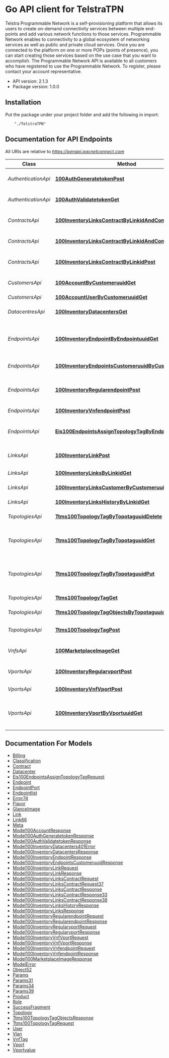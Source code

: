 # Go API client for TelstraTPN

Telstra Programmable Network is a self-provisioning platform that allows its users to create on-demand connectivity services between multiple end-points and add various network functions to those services. Programmable Network enables to connectivity to a global ecosystem of networking services as well as public and private cloud services. Once you are connected to the platform on one or more POPs (points of presence), you can start creating those services based on the use case that you want to accomplish. The Programmable Network API is available to all customers who have registered to use the Programmable Network. To register, please contact your account representative.

- API version: 2.1.3
- Package version: 1.0.0

## Installation
Put the package under your project folder and add the following in import:
```
    "./TelstraTPN"
```

## Documentation for API Endpoints

All URIs are relative to *https://penapi.pacnetconnect.com*

Class | Method | HTTP request | Description
------------ | ------------- | ------------- | -------------
*AuthenticationApi* | [**100AuthGeneratetokenPost**](docs/AuthenticationApi.md#100authgeneratetokenpost) | **Post** /1.0.0/auth/generatetoken | Create an authentication token
*AuthenticationApi* | [**100AuthValidatetokenGet**](docs/AuthenticationApi.md#100authvalidatetokenget) | **Get** /1.0.0/auth/validatetoken | Validate authentication token
*ContractsApi* | [**100InventoryLinksContractByLinkidAndContractidGet**](docs/ContractsApi.md#100inventorylinkscontractbylinkidandcontractidget) | **Get** /1.0.0/inventory/links/{linkid}/contract/{contractid} | Get active Contract by ContractID
*ContractsApi* | [**100InventoryLinksContractByLinkidAndContractidPut**](docs/ContractsApi.md#100inventorylinkscontractbylinkidandcontractidput) | **Put** /1.0.0/inventory/links/{linkid}/contract/{contractid} | Update active Contract by ContractID
*ContractsApi* | [**100InventoryLinksContractByLinkidPost**](docs/ContractsApi.md#100inventorylinkscontractbylinkidpost) | **Post** /1.0.0/inventory/links/{linkid}/contract | Create new Contract on specified link
*CustomersApi* | [**100AccountByCustomeruuidGet**](docs/CustomersApi.md#100accountbycustomeruuidget) | **Get** /1.0.0/account/{customeruuid} | Get account information details
*CustomersApi* | [**100AccountUserByCustomeruuidGet**](docs/CustomersApi.md#100accountuserbycustomeruuidget) | **Get** /1.0.0/account/{customeruuid}/user | List users
*DatacentresApi* | [**100InventoryDatacentersGet**](docs/DatacentresApi.md#100inventorydatacentersget) | **Get** /1.0.0/inventory/datacenters | Get list of all the data centers
*EndpointsApi* | [**100InventoryEndpointByEndpointuuidGet**](docs/EndpointsApi.md#100inventoryendpointbyendpointuuidget) | **Get** /1.0.0/inventory/endpoint/{endpointuuid} | Get information about the specified endpoint
*EndpointsApi* | [**100InventoryEndpointsCustomeruuidByCustomeruuidGet**](docs/EndpointsApi.md#100inventoryendpointscustomeruuidbycustomeruuidget) | **Get** /1.0.0/inventory/endpoints/customeruuid/{customeruuid} | Get list of endpoints for a customer
*EndpointsApi* | [**100InventoryRegularendpointPost**](docs/EndpointsApi.md#100inventoryregularendpointpost) | **Post** /1.0.0/inventory/regularendpoint | Create Physical (Port) Endpoint
*EndpointsApi* | [**100InventoryVnfendpointPost**](docs/EndpointsApi.md#100inventoryvnfendpointpost) | **Post** /1.0.0/inventory/vnfendpoint | Create VNF Endpoint
*EndpointsApi* | [**Eis100EndpointsAssignTopologyTagByEndpointuuidPost**](docs/EndpointsApi.md#eis100endpointsassigntopologytagbyendpointuuidpost) | **Post** /eis/1.0.0/endpoints/{endpointuuid}/assign_topology_tag | Assign a Topology Tag to an Endpoint
*LinksApi* | [**100InventoryLinkPost**](docs/LinksApi.md#100inventorylinkpost) | **Post** /1.0.0/inventory/link | Create Link and initial Contract
*LinksApi* | [**100InventoryLinksByLinkidGet**](docs/LinksApi.md#100inventorylinksbylinkidget) | **Get** /1.0.0/inventory/links/{linkid} | Get details of specified link
*LinksApi* | [**100InventoryLinksCustomerByCustomeruuidGet**](docs/LinksApi.md#100inventorylinkscustomerbycustomeruuidget) | **Get** /1.0.0/inventory/links/customer/{customeruuid} | Get active Links
*LinksApi* | [**100InventoryLinksHistoryByLinkidGet**](docs/LinksApi.md#100inventorylinkshistorybylinkidget) | **Get** /1.0.0/inventory/links/history/{linkid} | Get Link history
*TopologiesApi* | [**Ttms100TopologyTagByTopotaguuidDelete**](docs/TopologiesApi.md#ttms100topologytagbytopotaguuiddelete) | **Delete** /ttms/1.0.0/topology_tag/{topotaguuid}/ | Delete a topology tag
*TopologiesApi* | [**Ttms100TopologyTagByTopotaguuidGet**](docs/TopologiesApi.md#ttms100topologytagbytopotaguuidget) | **Get** /ttms/1.0.0/topology_tag/{topotaguuid}/ | Get information about the specified topology tag
*TopologiesApi* | [**Ttms100TopologyTagByTopotaguuidPut**](docs/TopologiesApi.md#ttms100topologytagbytopotaguuidput) | **Put** /ttms/1.0.0/topology_tag/{topotaguuid}/ | Update a topology tag&#39;s name and/or description
*TopologiesApi* | [**Ttms100TopologyTagGet**](docs/TopologiesApi.md#ttms100topologytagget) | **Get** /ttms/1.0.0/topology_tag | List all topology tags
*TopologiesApi* | [**Ttms100TopologyTagObjectsByTopotaguuidGet**](docs/TopologiesApi.md#ttms100topologytagobjectsbytopotaguuidget) | **Get** /ttms/1.0.0/topology_tag/{topotaguuid}/objects/ | List objects for Topology
*TopologiesApi* | [**Ttms100TopologyTagPost**](docs/TopologiesApi.md#ttms100topologytagpost) | **Post** /ttms/1.0.0/topology_tag | Create a named topology tag
*VnfsApi* | [**100MarketplaceImageGet**](docs/VnfsApi.md#100marketplaceimageget) | **Get** /1.0.0/marketplace/image | List images in the Marketplace
*VportsApi* | [**100InventoryRegularvportPost**](docs/VportsApi.md#100inventoryregularvportpost) | **Post** /1.0.0/inventory/regularvport | Create VPort for physical endpoint
*VportsApi* | [**100InventoryVnfVportPost**](docs/VportsApi.md#100inventoryvnfvportpost) | **Post** /1.0.0/inventory/vnf/vport | Create VNF VPort
*VportsApi* | [**100InventoryVportByVportuuidGet**](docs/VportsApi.md#100inventoryvportbyvportuuidget) | **Get** /1.0.0/inventory/vport/{vportuuid} | Get information about the specified VPort


## Documentation For Models

 - [Billing](docs/Billing.md)
 - [Classification](docs/Classification.md)
 - [Contract](docs/Contract.md)
 - [Datacenter](docs/Datacenter.md)
 - [Eis100EndpointsAssignTopologyTagRequest](docs/Eis100EndpointsAssignTopologyTagRequest.md)
 - [Endpoint](docs/Endpoint.md)
 - [EndpointPort](docs/EndpointPort.md)
 - [Endpointlist](docs/Endpointlist.md)
 - [Error74](docs/Error74.md)
 - [Flavor](docs/Flavor.md)
 - [GlanceImage](docs/GlanceImage.md)
 - [Link](docs/Link.md)
 - [Link66](docs/Link66.md)
 - [Meta](docs/Meta.md)
 - [Model100AccountResponse](docs/Model100AccountResponse.md)
 - [Model100AuthGeneratetokenResponse](docs/Model100AuthGeneratetokenResponse.md)
 - [Model100AuthValidatetokenResponse](docs/Model100AuthValidatetokenResponse.md)
 - [Model100InventoryDatacenters401Error](docs/Model100InventoryDatacenters401Error.md)
 - [Model100InventoryDatacentersResponse](docs/Model100InventoryDatacentersResponse.md)
 - [Model100InventoryEndpointResponse](docs/Model100InventoryEndpointResponse.md)
 - [Model100InventoryEndpointsCustomeruuidResponse](docs/Model100InventoryEndpointsCustomeruuidResponse.md)
 - [Model100InventoryLinkRequest](docs/Model100InventoryLinkRequest.md)
 - [Model100InventoryLinkResponse](docs/Model100InventoryLinkResponse.md)
 - [Model100InventoryLinksContractRequest](docs/Model100InventoryLinksContractRequest.md)
 - [Model100InventoryLinksContractRequest37](docs/Model100InventoryLinksContractRequest37.md)
 - [Model100InventoryLinksContractResponse](docs/Model100InventoryLinksContractResponse.md)
 - [Model100InventoryLinksContractResponse33](docs/Model100InventoryLinksContractResponse33.md)
 - [Model100InventoryLinksContractResponse38](docs/Model100InventoryLinksContractResponse38.md)
 - [Model100InventoryLinksHistoryResponse](docs/Model100InventoryLinksHistoryResponse.md)
 - [Model100InventoryLinksResponse](docs/Model100InventoryLinksResponse.md)
 - [Model100InventoryRegularendpointRequest](docs/Model100InventoryRegularendpointRequest.md)
 - [Model100InventoryRegularendpointResponse](docs/Model100InventoryRegularendpointResponse.md)
 - [Model100InventoryRegularvportRequest](docs/Model100InventoryRegularvportRequest.md)
 - [Model100InventoryRegularvportResponse](docs/Model100InventoryRegularvportResponse.md)
 - [Model100InventoryVnfVportRequest](docs/Model100InventoryVnfVportRequest.md)
 - [Model100InventoryVnfVportResponse](docs/Model100InventoryVnfVportResponse.md)
 - [Model100InventoryVnfendpointRequest](docs/Model100InventoryVnfendpointRequest.md)
 - [Model100InventoryVnfendpointResponse](docs/Model100InventoryVnfendpointResponse.md)
 - [Model100MarketplaceImageResponse](docs/Model100MarketplaceImageResponse.md)
 - [ModelError](docs/ModelError.md)
 - [Object52](docs/Object52.md)
 - [Params](docs/Params.md)
 - [Params31](docs/Params31.md)
 - [Params34](docs/Params34.md)
 - [Params39](docs/Params39.md)
 - [Product](docs/Product.md)
 - [Role](docs/Role.md)
 - [SuccessFragment](docs/SuccessFragment.md)
 - [Topology](docs/Topology.md)
 - [Ttms100TopologyTagObjectsResponse](docs/Ttms100TopologyTagObjectsResponse.md)
 - [Ttms100TopologyTagRequest](docs/Ttms100TopologyTagRequest.md)
 - [User](docs/User.md)
 - [Vlan](docs/Vlan.md)
 - [VnfTag](docs/VnfTag.md)
 - [Vport](docs/Vport.md)
 - [Vportvalue](docs/Vportvalue.md)




